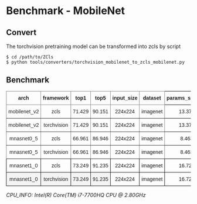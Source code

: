 
# Benchmark - MobileNet

## Convert

The torchvision pretraining model can be transformed into zcls by script

```
$ cd /path/to/ZCls
$ python tools/converters/torchvision_mobilenet_to_zcls_mobilenet.py
```

## Benchmark

<style type="text/css">
.tg  {border-collapse:collapse;border-spacing:0;}
.tg td{border-color:black;border-style:solid;border-width:1px;font-family:Arial, sans-serif;font-size:14px;
  overflow:hidden;padding:10px 5px;word-break:normal;}
.tg th{border-color:black;border-style:solid;border-width:1px;font-family:Arial, sans-serif;font-size:14px;
  font-weight:normal;overflow:hidden;padding:10px 5px;word-break:normal;}
.tg .tg-9wq8{border-color:inherit;text-align:center;vertical-align:middle}
.tg .tg-baqh{text-align:center;vertical-align:top}
.tg .tg-r4m4{color:rgba(0, 0, 0, 0.87);text-align:center;vertical-align:top}
.tg .tg-gg09{background-color:rgba(0, 0, 0, 0.035);color:rgba(0, 0, 0, 0.87);text-align:center;vertical-align:top}
.tg .tg-7btt{border-color:inherit;font-weight:bold;text-align:center;vertical-align:top}
.tg .tg-uzvj{border-color:inherit;font-weight:bold;text-align:center;vertical-align:middle}
.tg .tg-amwm{font-weight:bold;text-align:center;vertical-align:top}
.tg .tg-b0mr{border-color:inherit;color:rgba(0, 0, 0, 0.87);text-align:center;vertical-align:top}
</style>
<table class="tg">
<thead>
  <tr>
    <th class="tg-7btt">arch</th>
    <th class="tg-7btt">framework</th>
    <th class="tg-7btt">top1</th>
    <th class="tg-7btt">top5</th>
    <th class="tg-uzvj">input_size</th>
    <th class="tg-uzvj">dataset</th>
    <th class="tg-amwm">params_size/MB<br></th>
    <th class="tg-amwm">gflops<br></th>
    <th class="tg-amwm">cpu_infer/s</th>
  </tr>
</thead>
<tbody>
  <tr>
    <td class="tg-b0mr"><span style="font-weight:400">mobilenet_v2</span></td>
    <td class="tg-b0mr"><span style="font-weight:400">zcls</span></td>
    <td class="tg-b0mr"><span style="font-weight:400">71.429</span></td>
    <td class="tg-b0mr"><span style="font-weight:400">90.151</span></td>
    <td class="tg-9wq8">224x224</td>
    <td class="tg-9wq8">imagenet</td>
    <td class="tg-baqh">13.370</td>
    <td class="tg-baqh">0.628</td>
    <td class="tg-baqh">0.027</td>
  </tr>
  <tr>
    <td class="tg-b0mr"><span style="font-weight:400">mobilenet_v2</span></td>
    <td class="tg-b0mr"><span style="font-weight:400">torchvision</span></td>
    <td class="tg-b0mr"><span style="font-weight:400">71.429</span></td>
    <td class="tg-b0mr"><span style="font-weight:400">90.151</span></td>
    <td class="tg-9wq8">224x224</td>
    <td class="tg-9wq8">imagenet</td>
    <td class="tg-baqh">13.370</td>
    <td class="tg-baqh">0.628</td>
    <td class="tg-baqh">0.025</td>
  </tr>
  <tr>
    <td class="tg-b0mr"><span style="font-weight:400">mnasnet0_5</span></td>
    <td class="tg-b0mr"><span style="font-weight:400">zcls</span></td>
    <td class="tg-b0mr"><span style="font-weight:400">66.961</span></td>
    <td class="tg-b0mr"><span style="font-weight:400">86.946</span></td>
    <td class="tg-9wq8">224x224</td>
    <td class="tg-9wq8">imagenet</td>
    <td class="tg-baqh">8.463</td>
    <td class="tg-baqh">0.221</td>
    <td class="tg-baqh">0.017</td>
  </tr>
  <tr>
    <td class="tg-b0mr"><span style="font-weight:400">mnasnet0_5</span></td>
    <td class="tg-b0mr"><span style="font-weight:400">torchvision</span></td>
    <td class="tg-b0mr"><span style="font-weight:400">66.961</span></td>
    <td class="tg-b0mr"><span style="font-weight:400">86.946</span></td>
    <td class="tg-9wq8">224x224</td>
    <td class="tg-9wq8">imagenet</td>
    <td class="tg-baqh">8.463</td>
    <td class="tg-baqh">0.221</td>
    <td class="tg-baqh">0.015</td>
  </tr>
  <tr>
    <td class="tg-r4m4"><span style="font-weight:400">mnasnet1_0</span></td>
    <td class="tg-r4m4"><span style="font-weight:400">zcls</span></td>
    <td class="tg-r4m4"><span style="font-weight:400">73.249</span></td>
    <td class="tg-r4m4"><span style="font-weight:400">91.235</span></td>
    <td class="tg-baqh">224x224</td>
    <td class="tg-baqh">imagenet</td>
    <td class="tg-baqh">16.721</td>
    <td class="tg-baqh">0.651</td>
    <td class="tg-baqh">0.021</td>
  </tr>
  <tr>
    <td class="tg-gg09"><span style="font-weight:400">mnasnet1_0</span></td>
    <td class="tg-gg09"><span style="font-weight:400">torchvision</span></td>
    <td class="tg-gg09"><span style="font-weight:400">73.249</span></td>
    <td class="tg-gg09"><span style="font-weight:400">91.235</span></td>
    <td class="tg-baqh">224x224</td>
    <td class="tg-baqh">imagenet</td>
    <td class="tg-baqh">16.721</td>
    <td class="tg-baqh">0.651G</td>
    <td class="tg-baqh">0.023</td>
  </tr>
</tbody>
</table>

*CPU_INFO: Intel(R) Core(TM) i7-7700HQ CPU @ 2.80GHz*